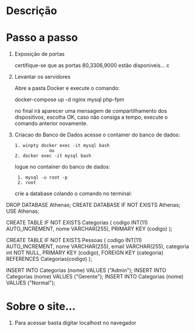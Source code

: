 # Descrição


# Passo a passo

1. Exposição de portas

	certifique-se que as portas 80,3306,9000 estão disponiveis... c

2. Levantar os servidores
	
	Abre a pasta Docker e execute o comando:	
	
	docker-compose up -d nginx mysql php-fpm
	
	no final irá aparecer uma mensagem de compartilhamento dos dispositivos, escolha OK, caso não consiga a tempo, execute o comando anterior novamente.
	
3. Criacao do Banco de Dados
	acesse o container do banco de dados:
	
	   1. winpty docker exec -it mysql bash
					ou
	   2. docker exec -it mysql bash
	   
	logue no container do banco de dados:
	
		1. mysql -u root -p
		2. root

	crie a database colando o comando no terminal:

DROP DATABASE Athenas;
CREATE DATABASE IF NOT EXISTS Athenas;
USE Athenas;

CREATE TABLE IF NOT EXISTS Categorias (
	codigo INT(11) AUTO_INCREMENT,
	nome VARCHAR(255),
	PRIMARY KEY (codigo)
);

CREATE TABLE IF NOT EXISTS Pessoas (
  codigo INT(11) AUTO_INCREMENT,
  nome VARCHAR(255),
  email VARCHAR(255),
  categoria int NOT NULL,
  PRIMARY KEY (codigo),
  FOREIGN KEY (categoria) REFERENCES Categorias(codigo)
);

INSERT INTO Categorias (nome) VALUES ("Admin");
INSERT INTO Categorias (nome) VALUES ("Gerente");
INSERT INTO Categorias (nome) VALUES ("Normal");
		
# Sobre o site...

1. Para acessar basta digitar localhost no navegador